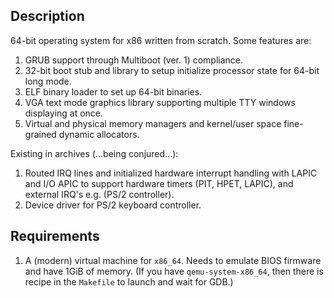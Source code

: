 ## Description
64-bit operating system for x86 written from scratch. Some features are:
1) GRUB support through Multiboot (ver. 1) compliance.
2) 32-bit boot stub and library to setup initialize processor state for 64-bit long mode.
3) ELF binary loader to set up 64-bit binaries.
4) VGA text mode graphics library supporting multiple TTY windows displaying at once.
5) Virtual and physical memory managers and kernel/user space fine-grained dynamic allocators.

Existing in archives (...being conjured...):
1) Routed IRQ lines and initialized hardware interrupt handling with LAPIC and I/O APIC to support hardware timers (PIT, HPET, LAPIC), and external IRQ's e.g. (PS/2 controller).
2) Device driver for PS/2 keyboard controller.

## Requirements
1) A (modern) virtual machine for ``x86_64``. Needs to emulate BIOS firmware and have 1GiB of memory. (If you have ``qemu-system-x86_64``, then there is recipe in the ``Makefile`` to launch and wait for GDB.)



